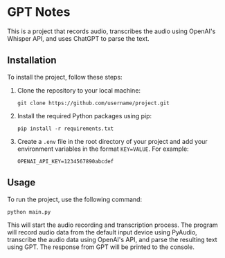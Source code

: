 # GPT Notes

This is a project that records audio, transcribes the audio using OpenAI's Whisper API, and uses ChatGPT to parse the text.

## Installation

To install the project, follow these steps:

1. Clone the repository to your local machine:

   ```
   git clone https://github.com/username/project.git
   ```

2. Install the required Python packages using pip:

   ```
   pip install -r requirements.txt
   ```

3. Create a `.env` file in the root directory of your project and add your environment variables in the format `KEY=VALUE`. For example:

   ```
   OPENAI_API_KEY=1234567890abcdef
   ```

## Usage

To run the project, use the following command:

```
python main.py
```

This will start the audio recording and transcription process. The program will record audio data from the default input device using PyAudio, transcribe the audio data using OpenAI's API, and parse the resulting text using GPT. The response from GPT will be printed to the console.
